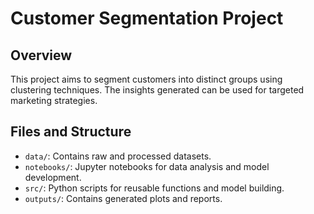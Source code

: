 # Customer Segmentation Project

## Overview
This project aims to segment customers into distinct groups using clustering techniques. The insights generated can be used for targeted marketing strategies.

## Files and Structure
- `data/`: Contains raw and processed datasets.
- `notebooks/`: Jupyter notebooks for data analysis and model development.
- `src/`: Python scripts for reusable functions and model building.
- `outputs/`: Contains generated plots and reports.
